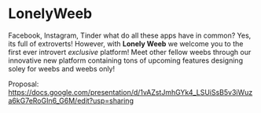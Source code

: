 # LonelyWeeb

Facebook, Instagram, Tinder what do all these apps have in common? Yes, its full of extroverts! However, with **Lonely Weeb** we welcome you to the first ever introvert *exclusive* platform! Meet other fellow weebs through our innovative new platform containing tons of upcoming features designing soley for weebs and weebs only!   

Proposal: https://docs.google.com/presentation/d/1vAZstJmhGYk4_LSUiSsB5v3iWuza6kG7eRoGIn6_G6M/edit?usp=sharing

